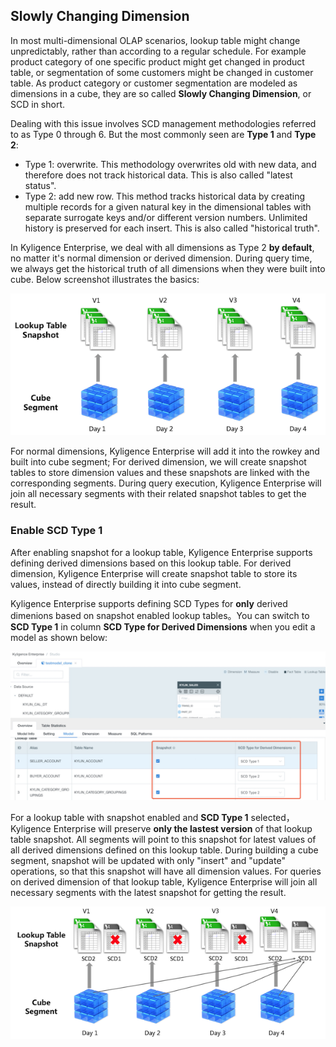 ## Slowly Changing Dimension

In most multi-dimensional OLAP scenarios, lookup table might change unpredictably, rather than according to a regular schedule. For example product category of one specific product might get changed in product table, or segmentation of some customers might be changed in customer table. As product category or customer segmentation are modeled as dimensions in a cube, they are so called **Slowly Changing Dimension**, or SCD in short.

Dealing with this issue involves SCD management methodologies referred to as Type 0 through 6. But the most commonly seen are **Type 1** and **Type 2**:

- Type 1: overwrite. This methodology overwrites old with new data, and therefore does not track historical data. This is also called "latest status".
- Type 2: add new row. This method tracks historical data by creating multiple records for a given natural key in the dimensional tables with separate surrogate keys and/or different version numbers. Unlimited history is preserved for each insert. This is also called "historical truth".

In Kyligence Enterprise, we deal with all dimensions as Type 2 **by default**, no matter it's normal dimension or derived dimension. During query time, we always get the historical truth of all dimensions when they were built into cube. Below screenshot illustrates the basics:

![Kyligence SCD Type 2](./images/model_SCD2_en.png)

For normal dimensions, Kyligence Enterprise will add it into the rowkey and built into cube segment; For derived dimension, we will create snapshot tables to store dimension values and these snapshots are linked with the corresponding segments. During query execution, Kyligence Enterprise will join all necessary segments with their related snapshot tables to get the result.



### Enable SCD Type 1

After enabling snapshot for a lookup table, Kyligence Enterprise supports defining derived dimensions based on this lookup table. For derived dimension, Kyligence Enterprise will create snapshot table to store its values, instead of directly building it into cube segment. 

Kyligence Enterprise supports defining SCD Types for **only** derived dimenions based on snapshot enabled lookup tables。You can switch to **SCD Type 1** in column **SCD Type for Derived Dimensions** when you edit a model as shown below:

![Set SCD Type](./images/model_SCD_setting_en.png)



For a lookup table with snapshot enabled and **SCD Type 1** selected，Kyligence Enterprise will preserve **only the lastest version** of that lookup table snapshot. All segments will point to this snapshot for latest values of all derived dimensions defined on this lookup table. During building a cube segment, snapshot will be updated with only "insert" and "update" operations, so that this snapshot will have all dimension values. For queries on derived dimension of that lookup table, Kyligence Enterprise will join all necessary segments with the latest snapshot for getting the result. 

![Kyligence SCD Type 1](./images/model_SCD1_en.png)
